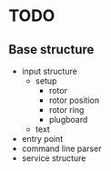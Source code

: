 # TODO

## Base structure

- input structure
  - setup
    - rotor
    - rotor position
    - rotor ring
    - plugboard
  - text
- entry point
- command line parser
- service structure